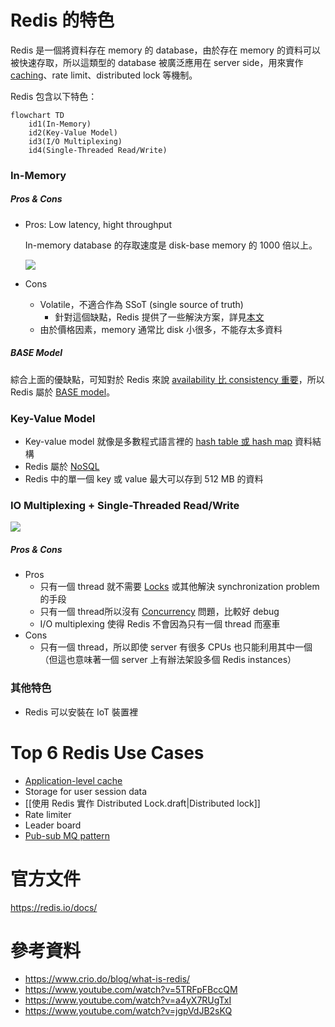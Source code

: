 # Redis 的特色

Redis 是一個將資料存在 memory 的 database，由於存在 memory 的資料可以被快速存取，所以這類型的 database 被廣泛應用在 server side，用來實作 [caching](</System Design/Caching.canvas>)、rate limit、distributed lock 等機制。

Redis 包含以下特色：

```mermaid
flowchart TD
    id1(In-Memory)
    id2(Key-Value Model)
    id3(I/O Multiplexing)
    id4(Single-Threaded Read/Write)
```

### In-Memory

##### Pros & Cons

- Pros: Low latency, hight throughput

    In-memory database 的存取速度是 disk-base memory 的 1000 倍以上。

    ![](<https://raw.githubusercontent.com/Jamison-Chen/KM-software/master/img/computer-memory-hierarchy-and-price.png>)

- Cons
    - Volatile，不適合作為 SSoT (single source of truth)
        - 針對這個缺點，Redis 提供了一些解決方案，詳見[本文](</Database/Redis/Redis 如何避免資料遺失？.md>)
    - 由於價格因素，memory 通常比 disk 小很多，不能存太多資料

##### BASE Model

綜合上面的優缺點，可知對於 Redis 來說 [availability 比 consistency 重要](</Database/CAP Theorem.md>)，所以 Redis 屬於 [BASE model](</Database/ACID vs. BASE.md#BASE>)。

### Key-Value Model

- Key-value model 就像是多數程式語言裡的 [hash table 或 hash map](</Data Structures & Algorithms/Hash Function、Hash Table.canvas>) 資料結構
- Redis 屬於 [NoSQL](</Database/淺談 NoSQL.canvas>)
- Redis 中的單一個 key 或 value 最大可以存到 512 MB 的資料

### IO Multiplexing + Single-Threaded Read/Write

![](<https://raw.githubusercontent.com/Jamison-Chen/KM-software/master/img/redis-io-multiplexing-single-threaded.png>)

##### Pros & Cons

- Pros
    - 只有一個 thread 就不需要 [Locks](</Database/Locks.md>) 或其他解決 synchronization problem 的手段
    - 只有一個 thread所以沒有 [Concurrency](</Database/Concurrency.md>) 問題，比較好 debug
    - I/O multiplexing 使得 Redis 不會因為只有一個 thread 而塞車
- Cons
    - 只有一個 thread，所以即使 server 有很多 CPUs 也只能利用其中一個（但這也意味著一個 server 上有辦法架設多個 Redis instances）

### 其他特色

- Redis 可以安裝在 IoT 裝置裡

# Top 6 Redis Use Cases

- [Application-level cache](</System Design/Caching.canvas>)
- Storage for user session data
- [[使用 Redis 實作 Distributed Lock.draft|Distributed lock]]
- Rate limiter
- Leader board
- [Pub-sub MQ pattern](</System Design/Message-Queuing System.md#Publish-Subscribe (Pub-Sub)>)

# 官方文件

<https://redis.io/docs/>

# 參考資料

- <https://www.crio.do/blog/what-is-redis/>
- <https://www.youtube.com/watch?v=5TRFpFBccQM>
- <https://www.youtube.com/watch?v=a4yX7RUgTxI>
- <https://www.youtube.com/watch?v=jgpVdJB2sKQ>
